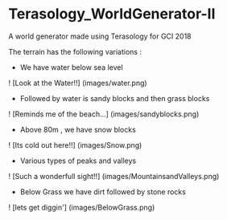 # Terasology_WorldGenerator-II
A world generator made using Terasology for GCI 2018

The terrain has the following variations :

- We have water below sea level 

! [Look at the Water!!] (images/water.png)

- Followed by water is sandy blocks and then grass blocks

! [Reminds me of the beach...] (images/sandyblocks.png)

- Above 80m , we have snow blocks

! [Its cold out here!!] (images/Snow.png)

- Various types of peaks and valleys

! [Such a wonderfull sight!!] (images/MountainsandValleys.png)

- Below Grass we have dirt followed by stone rocks

! [lets get diggin'] (images/BelowGrass.png)
